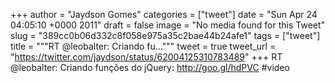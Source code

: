 
+++
author = "Jaydson Gomes"
categories = ["tweet"]
date = "Sun Apr 24 04:05:10 +0000 2011"
draft = false
image = "No media found for this Tweet"
slug = "389cc0b06d332c8f058e975a35c2bae44b24afe1"
tags = ["tweet"]
title = """RT @leobalter: Criando fu..."""
tweet = true
tweet_url = "https://twitter.com/jaydson/status/62004125310783489"
+++
RT @leobalter: Criando funções do jQuery: http://goo.gl/hdPVC #video
